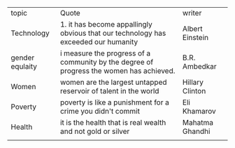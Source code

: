 |                 |                                                                                         |                 |
| --------------- | --------------------------------------------------------------------------------------- | --------------- |
| topic           | Quote                                                                                   | writer          |
| Technology      | 1. it has become appallingly obvious that our technology has exceeded our humanity      | Albert Einstein |
| gender equlaity | i measure the progress of a community by the degree of progress the women has achieved. | B.R. Ambedkar   |
| Women           | women are the largest untapped reservoir of talent in the world                         | Hillary Clinton |
| Poverty         | poverty is like a punishment for a crime you didn't commit                              | Eli Khamarov    |
| Health          | it is the health that is real wealth and not gold or silver                             | Mahatma Ghandhi |
|                 |                                                                                         |                 |